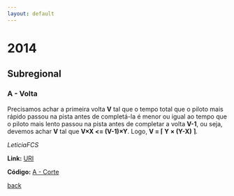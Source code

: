 ```yaml
---
layout: default
---
```


# 2014

## Subregional

### A - Volta
Precisamos achar a primeira volta **V** tal que o tempo total que o piloto mais rápido passou na pista antes de completá-la é menor ou igual ao tempo que o piloto mais lento passou na pista antes de completar a volta **V-1**, ou seja, devemos achar **V** tal que **V×X <= (V-1)×Y**. 
 Logo, **V = ⌈ Y  × (Y-X) ⌉**.

_LeticiaFCS_

**Link:** [URI](https://www.urionlinejudge.com.br/judge/pt/problems/view/1708)

**Código:** [A - Corte](./subregional/a.cpp)

[back](./)


